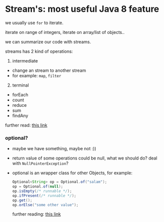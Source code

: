 # Stream's: most useful Java 8 feature 

we usually use `for` to iterate.

iterate on range of integers, iterate on array/list of objects.. 

we can summarize our code with streams.



streams has 2 kind of operations:

1. intermediate
 + change an stream to another stream 
 + for example: `map`, `filter`

2. terminal 
 + forEach 
 + count 
 + reduce 
 + sum 
 + findAny



further read: [this link](https://javacup.ir/java8-streamapi/)



### optional?

+ maybe we have something, maybe not :)) 

+ return value of some operations could be null, what we should do? deal with `NullPointerException`?

+ optional is an wrapper class for other Objects, for example:

  ```java
  Optional<String> op = Optional.of("salam");
  op = Optional.of(null);
  op.isEmpty(/* runnable */);
  op.ifPresent(/* runnable */);
  op.get(); 
  op.orElse("some other value");
  ```

  further reading: [this link](https://www.baeldung.com/java-optional)



